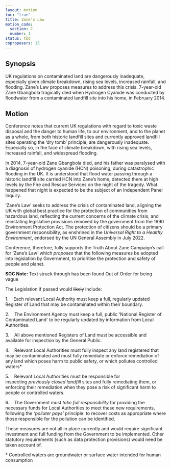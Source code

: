 ```yaml
---
layout: motion
toc: "true"
title: Zane's Law
motion_code:
  section: C
  number: 1
status: tbd
coproposers: 15
---
```

## Synopsis

UK regulations on contaminated land are dangerously inadequate, especially given climate breakdown, rising sea levels, increased rainfall, and flooding. Zane’s Law proposes measures to address this crisis. 7-year-old Zane Gbangbola tragically died when Hydrogen Cyanide was conducted by floodwater from a contaminated landfill site into his home, in February 2014.

## Motion

Conference notes that current UK regulations with regard to toxic waste disposal and the danger to human life, to our environment, and to the planet as a whole, from both historic landfill sites and currently approved landfill sites operating the ‘dry tomb’ principle, are dangerously inadequate. Especially so, in the face of climate breakdown, with rising sea levels, increased rainfall, and widespread flooding.

In 2014, 7-year-old Zane Gbangbola died, and his father was paralysed with a diagnosis of hydrogen cyanide (HCN) poisoning, during catastrophic flooding in the UK. It is understood that flood water passing through a historic landfill site carried HCN into Zane’s home, detected there at high levels by the Fire and Rescue Services on the night of the tragedy. What happened that night is expected to be the subject of an Independent Panel Inquiry.

‘Zane’s Law’ seeks to address the crisis of contaminated land, aligning the UK with global best practice for the protection of communities from hazardous land, reflecting the current concerns of the climate crisis, and reinstating legislative provisions removed by the government from the 1990 Environment Protection Act. The protection of citizens should be a primary government responsibility, as enshrined in the *Universal Right to a Healthy Environment*, endorsed by the UN General Assembly in July 2022.

Conference, therefore, fully supports the Truth About Zane Campaign’s call for ‘Zane’s Law’ which *proposes* that the following measures be adopted into legislation by Government, to prioritise the protection and safety of people and planet.

<p class="alert d-inline-block alert-primary"><strong>SOC Note: </strong> Text struck through has been found Out of Order for being vague</p>

The Legislation if passed would ~~likely~~ include:

1.    Each relevant Local Authority must keep a full, regularly updated Register of Land that may be contaminated within their boundary.

2.    The Environment Agency must keep a full, public 'National Register of Contaminated Land' to be regularly updated by information from Local Authorities.

3.    All above mentioned Registers of Land must be accessible and available for inspection by the General Public.

4.    Relevant Local Authorities must fully inspect any land registered that may be contaminated and must fully remediate or enforce remediation of any land which poses harm to public safety, or which pollutes controlled waters*

5.    Relevant Local Authorities must be responsible for inspecting *previously closed landfill* sites and fully remediating them, or enforcing their remediation when they pose a risk of significant harm to people or controlled waters.

6.    The Government must *take full responsibility* for providing the necessary funds for Local Authorities to meet these new requirements, following the *‘polluter pays’* principle: to recover costs as appropriate where those responsible for the pollution can be identified.

These measures are not all in place currently and would require significant investment and full funding from the Government to be implemented. Other statutory requirements (such as data protection provisions) would need be taken account of.

\* Controlled waters are groundwater or surface water intended for human consumption